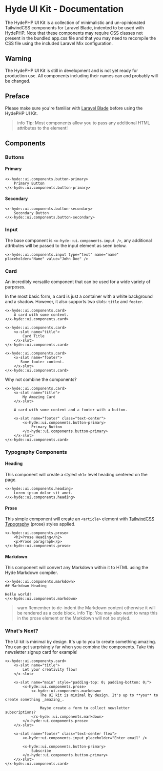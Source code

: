 # Hyde UI Kit - Documentation

The HydePHP UI Kit is a collection of minimalistic and un-opinionated TailwindCSS components for Laravel Blade,
indented to be used with HydePHP. Note that these components may require CSS classes not present in the bundled app.css
file and that you may need to recompile the CSS file using the included Laravel Mix configuration.

## Warning

The HydePHP UI Kit is still in development and is not yet ready for production use.
All components including their names can and probably will be changed.

## Preface

Please make sure you're familiar with [Laravel Blade](https://laravel.com/docs/blade) before using the HydePHP UI Kit.

>info Tip: Most components allow you to pass any additional HTML attributes to the element!

## Components

### Buttons

#### Primary

```blade
<x-hyde::ui.components.button-primary>
    Primary Button
</x-hyde::ui.components.button-primary>
```

#### Secondary

```blade
<x-hyde::ui.components.button-secondary>
    Secondary Button
</x-hyde::ui.components.button-secondary>
```

### Input

The base component is `<x-hyde::ui.components.input />`, any additional attributes will be passed to the input element as seen below.

```blade
<x-hyde::ui.components.input type="text" name="name" placeholder="Name" value="John Doe" />
```

### Card

An incredibly versatile component that can be used for a wide variety of purposes.

In the most basic form, a card is just a container with a white background and a shadow.
However, it also supports two slots: `title` and `footer`.

```blade
<x-hyde::ui.components.card>
    A card with some content.
</x-hyde::ui.components.card>
```

```blade
<x-hyde::ui.components.card>
    <x-slot name="title">
        Card Title
    </x-slot>
</x-hyde::ui.components.card>
```

```blade
<x-hyde::ui.components.card>
    <x-slot name="footer">
       Some footer content.
    </x-slot>
</x-hyde::ui.components.card>
```

Why not combine the components?

```blade
<x-hyde::ui.components.card>
    <x-slot name="title">
        My Amazing Card
    </x-slot>

    A card with some content and a footer with a button.

    <x-slot name="footer" class="text-center">
        <x-hyde::ui.components.button-primary>
            Primary Button
        </x-hyde::ui.components.button-primary>
    </x-slot>
</x-hyde::ui.components.card>
```

### Typography Components

#### Heading

This component will create a styled `<h1>` level heading centered on the page.

```blade
<x-hyde::ui.components.heading>
    Lorem ipsum dolor sit amet.
</x-hyde::ui.components.heading>
```

#### Prose

This simple component will create an `<article>` element with [TailwindCSS Typography](https://tailwindcss.com/docs/typography-plugin) (prose) styles applied.

```blade
<x-hyde::ui.components.prose>
    <h2>Prose Heading</h2>
    <p>Prose paragraph</p>
</x-hyde::ui.components.prose>
```

#### Markdown

This component will convert any Markdown within it to HTML using the Hyde Markdown compiler.

```blade
<x-hyde::ui.components.markdown>
## Markdown Heading

Hello world!
</x-hyde::ui.components.markdown>
```

>warn Remember to de-indent the Markdown content otherwise it will be rendered as a code block.
>info Tip: You may also want to wrap this in the prose element or the Markdown will not be styled.

### What's Next?

The UI kit is minimal by design. It's up to you to create something amazing.
You can get surprisingly far when you combine the components. Take this newsletter signup card for example!

```blade
<x-hyde::ui.components.card>
    <x-slot name="title">
        Let your creativity flow!
    </x-slot>

    <x-slot name="main" style="padding-top: 0; padding-bottom: 0;">
        <x-hyde::ui.components.prose>
            <x-hyde::ui.components.markdown>
                The UI kit is minimal by design. It's up to **you** to create something _amazing_.

                Maybe create a form to collect newsletter subscriptions?
            </x-hyde::ui.components.markdown>
        </x-hyde::ui.components.prose>
    </x-slot>

    <x-slot name="footer" class="text-center flex">
        <x-hyde::ui.components.input placeholder="Enter email" />

        <x-hyde::ui.components.button-primary>
            Subscribe
        </x-hyde::ui.components.button-primary>
    </x-slot>
</x-hyde::ui.components.card>
```

